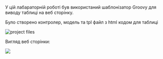 У цій лабараторній роботі був використаний шаблонізатор Groovy для виводу таблиці на веб сторінку.  

Було створено контролер, модель та tpl файл з html кодом для таблиці  

![project files](https://github.com/chugaister228/spring-university-practise/blob/main/laba19/readmeimages/1.png)  

Вигляд веб сторінки:  

![](https://github.com/chugaister228/spring-university-practise/blob/main/laba19/readmeimages/2.png)
